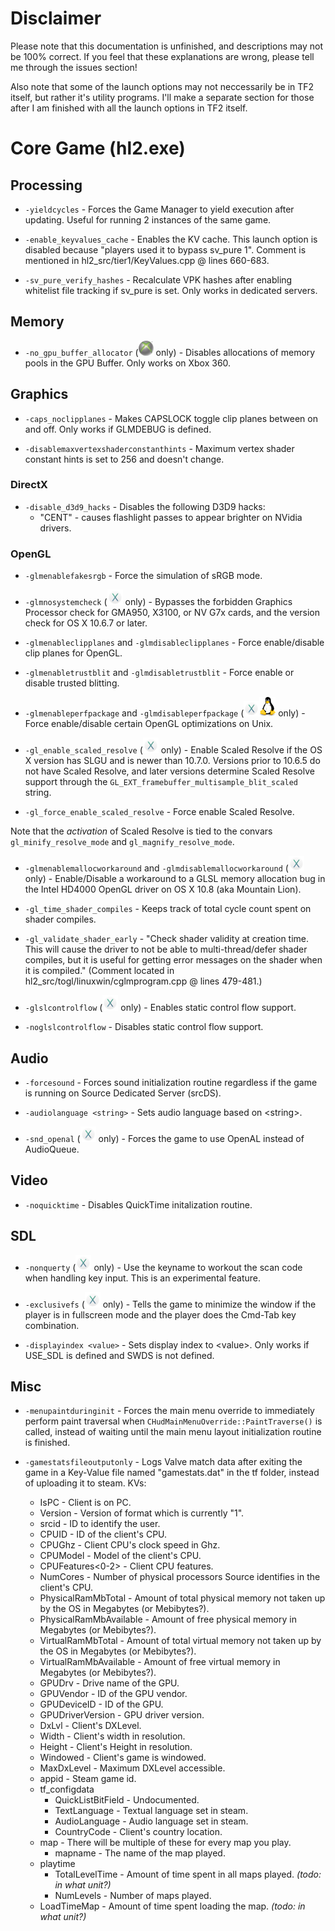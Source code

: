 # Disclaimer

Please note that this documentation is unfinished, and descriptions may not be 100% correct. If you feel that these explanations are wrong, please tell me through the issues section!

Also note that some of the launch options may not neccessarily be in TF2 itself, but rather it's utility programs. I'll make a separate section for those after I am finished with all the launch options in TF2 itself.

# Core Game (hl2.exe)

## Processing

* `-yieldcycles` - Forces the Game Manager to yield execution after updating. Useful for running 2 instances of the same game.

* `-enable_keyvalues_cache` - Enables the KV cache. This launch option is disabled because "players used it to bypass sv_pure 1". Comment is mentioned in hl2_src/tier1/KeyValues.cpp @ lines 660-683.

* `-sv_pure_verify_hashes` - Recalculate VPK hashes after enabling whitelist file tracking if sv_pure is set. Only works in dedicated servers.

## Memory

* `-no_gpu_buffer_allocator` (![Xbox 360](assets/360logo.png) only) - Disables allocations of memory pools in the GPU Buffer. Only works on Xbox 360.

## Graphics

* `-caps_noclipplanes` - Makes CAPSLOCK toggle clip planes between on and off. Only works if GLMDEBUG is defined.

* `-disablemaxvertexshaderconstanthints` - Maximum vertex shader constant hints is set to 256 and doesn't change.

### DirectX

* `-disable_d3d9_hacks` - Disables the following D3D9 hacks: 
	* "CENT" - causes flashlight passes to appear brighter on NVidia drivers.

### OpenGL

* `-glmenablefakesrgb` - Force the simulation of sRGB mode.

* `-glmnosystemcheck` (![OS X](assets/osxlogo.png) only) - Bypasses the forbidden Graphics Processor check for GMA950, X3100, or NV G7x cards, and the version check for OS X 10.6.7 or later.

* `-glmenableclipplanes` and `-glmdisableclipplanes` - Force enable/disable clip planes for OpenGL.

* `-glmenabletrustblit` and `-glmdisabletrustblit` - Force enable or disable trusted blitting.

* `-glmenableperfpackage` and `-glmdisableperfpackage` (![OS X](assets/osxlogo.png)![and Linux](assets/linuxlogo.png) only) - Force enable/disable certain OpenGL optimizations on Unix.

* `-gl_enable_scaled_resolve` (![OS X](assets/osxlogo.png) only) - Enable Scaled Resolve if the OS X version has SLGU and is newer than 10.7.0. Versions prior to 10.6.5 do not have Scaled Resolve, and later versions determine Scaled Resolve support through the `GL_EXT_framebuffer_multisample_blit_scaled` string.

* `-gl_force_enable_scaled_resolve` - Force enable Scaled Resolve.

Note that the *activation* of Scaled Resolve is tied to the convars `gl_minify_resolve_mode` and `gl_magnify_resolve_mode`.

* `-glmenablemallocworkaround` and `-glmdisablemallocworkaround` (![OS X](assets/osxlogo.png) only) - Enable/Disable a workaround to a GLSL memory allocation bug in the Intel HD4000 OpenGL driver on OS X 10.8 (aka Mountain Lion).

* `-gl_time_shader_compiles` - Keeps track of total cycle count spent on shader compiles.

* `-gl_validate_shader_early` - "Check shader validity at creation time.  This will cause the driver to not be able to multi-thread/defer shader compiles, but it is useful for getting error messages on the shader when it is compiled." (Comment located in hl2_src/togl/linuxwin/cglmprogram.cpp @ lines 479-481.)

* `-glslcontrolflow` (![OS X](assets/osxlogo.png) only) - Enables static control flow support.

* `-noglslcontrolflow` - Disables static control flow support.

## Audio

* `-forcesound` - Forces sound initialization routine regardless if the game is running on Source Dedicated Server (srcDS).

* `-audiolanguage <string>` - Sets audio language based on \<string\>.

* `-snd_openal` (![OS X](assets/osxlogo.png) only) - Forces the game to use OpenAL instead of AudioQueue.

## Video

* `-noquicktime` - Disables QuickTime initalization routine.

## SDL

* `-nonquerty` (![OS X](assets/osxlogo.png) only) - Use the keyname to workout the scan code when handling key input. This is an experimental feature.

* `-exclusivefs` (![OS X](assets/osxlogo.png) only) - Tells the game to minimize the window if the player is in fullscreen mode and the player does the Cmd-Tab key combination.

* `-displayindex <value>` - Sets display index to \<value\>. Only works if USE_SDL is defined and SWDS is not defined.

## Misc
* `-menupaintduringinit` - Forces the main menu override to immediately perform paint traversal when `CHudMainMenuOverride::PaintTraverse()` is called, instead of waiting until the main menu layout initialization routine is finished.

* `-gamestatsfileoutputonly` - Logs Valve match data after exiting the game in a Key-Value file named "gamestats.dat" in the tf folder, instead of uploading it to steam.
KVs:
	* IsPC - Client is on PC.
	* Version - Version of format which is currently "1".
	* srcid - ID to identify the user.
	* CPUID - ID of the client's CPU.
	* CPUGhz - Client CPU's clock speed in Ghz.
	* CPUModel - Model of the client's CPU.
	* CPUFeatures\<0-2\> - Client CPU features.
	* NumCores - Number of physical processors Source identifies in the client's CPU.
	* PhysicalRamMbTotal - Amount of total physical memory not taken up by the OS in Megabytes (or Mebibytes?).
	* PhysicalRamMbAvailable - Amount of free physical memory in Megabytes (or Mebibytes?).
	* VirtualRamMbTotal - Amount of total virtual memory not taken up by the OS in Megabytes (or Mebibytes?).
	* VirtualRamMbAvailable - Amount of free virtual memory in Megabytes (or Mebibytes?).
	* GPUDrv - Drive name of the GPU.
	* GPUVendor - ID of the GPU vendor.
	* GPUDeviceID - ID of the GPU.
	* GPUDriverVersion - GPU driver version.
	* DxLvl - Client's DXLevel.
	* Width - Client's width in resolution.
	* Height - Client's Height in resolution.
	* Windowed - Client's game is windowed.
	* MaxDxLevel - Maximum DXLevel accessible.
	* appid - Steam game id.
	* tf_configdata
		* QuickListBitField - Undocumented.
		* TextLanguage - Textual language set in steam.
		* AudioLanguage - Audio language set in steam.
		* CountryCode - Client's country location.
	* map - There will be multiple of these for every map you play.
		* mapname - The name of the map played.
	* playtime
		* TotalLevelTime - Amount of time spent in all maps played. *(todo: in what unit?)*
		* NumLevels - Number of maps played.
	* LoadTimeMap - Amount of time spent loading the map. *(todo: in what unit?)*